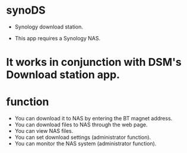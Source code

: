 # synoDS

- Synology download station.

- This app requires a Synology NAS.


# It works in conjunction with DSM's Download station app.

# function
- You can download it to NAS by entering the BT magnet address.
- You can download files to NAS through the web page.
- You can view NAS files.
- You can set download settings (administrator function).
- You can monitor the NAS system (administrator function).


